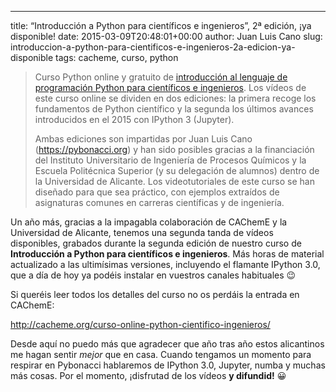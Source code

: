 ---
title: &#8220;Introducción a Python para científicos e ingenieros&#8221;, 2ª edición, ¡ya disponible!
date: 2015-03-09T20:48:01+00:00
author: Juan Luis Cano
slug: introduccion-a-python-para-cientificos-e-ingenieros-2a-edicion-ya-disponible
tags: cacheme, curso, python

> Curso Python online y gratuito de [introducción al lenguaje de programación Python para científicos e ingenieros](http://cacheme.org/curso-online-python-cientifico-ingenieros/). Los vídeos de este curso online se dividen en dos ediciones: la primera recoge los fundamentos de Python científico y la segunda los últimos avances introducidos en el 2015 con IPython 3 (Jupyter).
> 
> Ambas ediciones son impartidas por Juan Luis Cano (<https://pybonacci.org>) y han sido posibles gracias a la financiación del Instituto Universitario de Ingeniería de Procesos Químicos y la Escuela Politécnica Superior (y su delegación de alumnos) dentro de la Universidad de Alicante. Los videotutoriales de este curso se han diseñado para que sea práctico, con ejemplos extraídos de asignaturas comunes en carreras científicas y de ingeniería.



Un año más, gracias a la impagabla colaboración de CAChemE y la Universidad de Alicante, tenemos una segunda tanda de vídeos disponibles, grabados durante la segunda edición de nuestro curso de **Introducción a Python para científicos e ingenieros**. Más horas de material actualizado a las ultimísimas versiones, incluyendo el flamante IPython 3.0, que a día de hoy ya podéis instalar en vuestros canales habituales 😉

Si queréis leer todos los detalles del curso no os perdáis la entrada en CAChemE:

<http://cacheme.org/curso-online-python-cientifico-ingenieros/>

Desde aquí no puedo más que agradecer que año tras año estos alicantinos me hagan sentir _mejor_ que en casa. Cuando tengamos un momento para respirar en Pybonacci hablaremos de IPython 3.0, Jupyter, numba y muchas más cosas. Por el momento, ¡disfrutad de los vídeos **y difundid!** 😀

